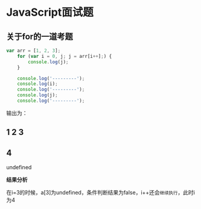 # JavaScript面试题

## 关于for的一道考题

```javascript
var arr = [1, 2, 3];
    for (var i = 0, j; j = arr[i++];) {
        console.log(j);
    }

    console.log('---------');
    console.log(i);
    console.log('---------');
    console.log(j);
    console.log('---------');
```

输出为：

1
2
3
---------
4
--------
undefined

**结果分析**

在i=3的时候，a[3]为undefined，条件判断结果为false，i++还会`继续执行`，此时i为4

